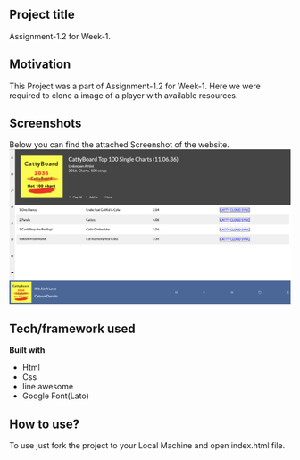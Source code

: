 ## Project title
Assignment-1.2 for Week-1.

## Motivation
This Project was a part of Assignment-1.2 for Week-1. Here we were required to clone a image of a player with available resources. 
 
## Screenshots
Below you can find the attached Screenshot of the website.
<br>
![alt text](https://github.com/pesto-students/p8-harshith-artfullsoul/blob/week1/Week-1/Assignment_1.2/screenshot.png?raw=true)

## Tech/framework used

<b>Built with</b>
- Html 
- Css
- line awesome
- Google Font(Lato)

## How to use?
To use just fork the project to your Local Machine and open index.html file.